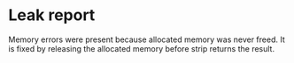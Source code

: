 # Leak report

Memory errors were present because allocated memory was never freed. It is fixed by releasing the allocated memory before strip returns the result.
